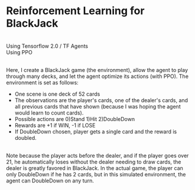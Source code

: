 # Reinforcement Learning for BlackJack
<br>Using Tensorflow 2.0 / TF Agents
<br>Using PPO

<br>Here, I create a BlackJack game (the environment), allow the agent to play through many decks, and let the agent optimize its actions (with PPO).
The environment is set as follows:
<ul>
<li>One scene is one deck of 52 cards</li>
<li>The observations are the player's cards, one of the dealer's cards, and all previous cards that have shown (because I was hoping the agent would learn to count cards).</li>
<li>Possible actions are 0)Stand 1)Hit 2)DoubleDown</li>
<li>Rewards are +1 if WIN, -1 if LOSE</li>
<li>If DoubleDown chosen, player gets a single card and the reward is doubled.</li>
</ul>
<br>Note because the player acts before the dealer, and if the player goes over 21, he automatically loses without the dealer needing to draw cards, the dealer is greatly favored in BlackJack. In the actual game, the player can only DoubleDown if he has 2 cards, but in this simulated environment, the agent can DoubleDown on any turn.
